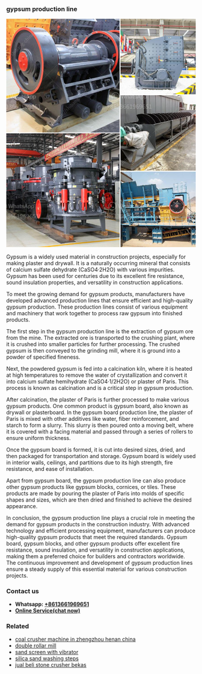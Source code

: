 <h3>gypsum production line</h3><img src='1708332889.jpg' alt=''><p>Gypsum is a widely used material in construction projects, especially for making plaster and drywall. It is a naturally occurring mineral that consists of calcium sulfate dehydrate (CaSO4·2H2O) with various impurities. Gypsum has been used for centuries due to its excellent fire resistance, sound insulation properties, and versatility in construction applications.</p><p>To meet the growing demand for gypsum products, manufacturers have developed advanced production lines that ensure efficient and high-quality gypsum production. These production lines consist of various equipment and machinery that work together to process raw gypsum into finished products.</p><p>The first step in the gypsum production line is the extraction of gypsum ore from the mine. The extracted ore is transported to the crushing plant, where it is crushed into smaller particles for further processing. The crushed gypsum is then conveyed to the grinding mill, where it is ground into a powder of specified fineness.</p><p>Next, the powdered gypsum is fed into a calcination kiln, where it is heated at high temperatures to remove the water of crystallization and convert it into calcium sulfate hemihydrate (CaSO4·1/2H2O) or plaster of Paris. This process is known as calcination and is a critical step in gypsum production.</p><p>After calcination, the plaster of Paris is further processed to make various gypsum products. One common product is gypsum board, also known as drywall or plasterboard. In the gypsum board production line, the plaster of Paris is mixed with other additives like water, fiber reinforcement, and starch to form a slurry. This slurry is then poured onto a moving belt, where it is covered with a facing material and passed through a series of rollers to ensure uniform thickness.</p><p>Once the gypsum board is formed, it is cut into desired sizes, dried, and then packaged for transportation and storage. Gypsum board is widely used in interior walls, ceilings, and partitions due to its high strength, fire resistance, and ease of installation.</p><p>Apart from gypsum board, the gypsum production line can also produce other gypsum products like gypsum blocks, cornices, or tiles. These products are made by pouring the plaster of Paris into molds of specific shapes and sizes, which are then dried and finished to achieve the desired appearance.</p><p>In conclusion, the gypsum production line plays a crucial role in meeting the demand for gypsum products in the construction industry. With advanced technology and efficient processing equipment, manufacturers can produce high-quality gypsum products that meet the required standards. Gypsum board, gypsum blocks, and other gypsum products offer excellent fire resistance, sound insulation, and versatility in construction applications, making them a preferred choice for builders and contractors worldwide. The continuous improvement and development of gypsum production lines ensure a steady supply of this essential material for various construction projects.</p><h3>Contact us</h3><ul><li><strong>Whatsapp:&nbsp;<a href="https://wa.me/8613661969651">+8613661969651</a></strong></li><li><a href="https://swt.shibang-china.com/?git&amp;zhl&amp;gypsum production line"><strong>Online Service(chat now)</strong></a></li></ul><h3>Related</h3><ul><li><a href='coal crusher machine in zhengzhou henan china.md'>coal crusher machine in zhengzhou henan china</a></li><li><a href='double rollar mill.md'>double rollar mill</a></li><li><a href='sand screen with vibrator.md'>sand screen with vibrator</a></li><li><a href='silica sand washing steps.md'>silica sand washing steps</a></li><li><a href='jual beli stone crusher bekas.md'>jual beli stone crusher bekas</a></li></ul>